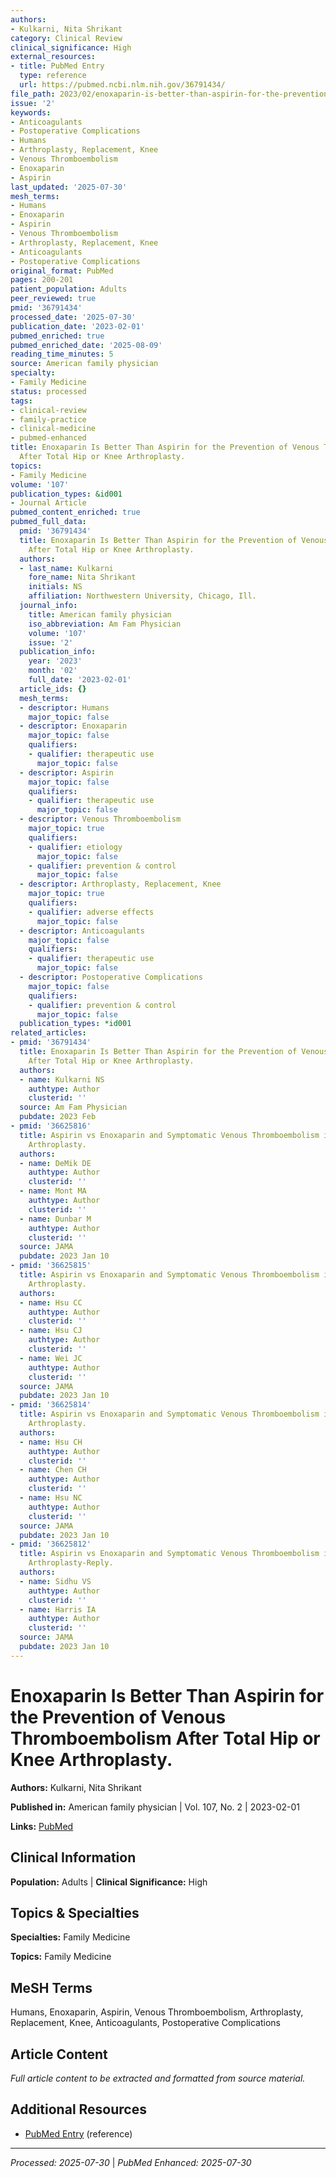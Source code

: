 ```yaml
---
authors:
- Kulkarni, Nita Shrikant
category: Clinical Review
clinical_significance: High
external_resources:
- title: PubMed Entry
  type: reference
  url: https://pubmed.ncbi.nlm.nih.gov/36791434/
file_path: 2023/02/enoxaparin-is-better-than-aspirin-for-the-prevention-of-veno.md
issue: '2'
keywords:
- Anticoagulants
- Postoperative Complications
- Humans
- Arthroplasty, Replacement, Knee
- Venous Thromboembolism
- Enoxaparin
- Aspirin
last_updated: '2025-07-30'
mesh_terms:
- Humans
- Enoxaparin
- Aspirin
- Venous Thromboembolism
- Arthroplasty, Replacement, Knee
- Anticoagulants
- Postoperative Complications
original_format: PubMed
pages: 200-201
patient_population: Adults
peer_reviewed: true
pmid: '36791434'
processed_date: '2025-07-30'
publication_date: '2023-02-01'
pubmed_enriched: true
pubmed_enriched_date: '2025-08-09'
reading_time_minutes: 5
source: American family physician
specialty:
- Family Medicine
status: processed
tags:
- clinical-review
- family-practice
- clinical-medicine
- pubmed-enhanced
title: Enoxaparin Is Better Than Aspirin for the Prevention of Venous Thromboembolism
  After Total Hip or Knee Arthroplasty.
topics:
- Family Medicine
volume: '107'
publication_types: &id001
- Journal Article
pubmed_content_enriched: true
pubmed_full_data:
  pmid: '36791434'
  title: Enoxaparin Is Better Than Aspirin for the Prevention of Venous Thromboembolism
    After Total Hip or Knee Arthroplasty.
  authors:
  - last_name: Kulkarni
    fore_name: Nita Shrikant
    initials: NS
    affiliation: Northwestern University, Chicago, Ill.
  journal_info:
    title: American family physician
    iso_abbreviation: Am Fam Physician
    volume: '107'
    issue: '2'
  publication_info:
    year: '2023'
    month: '02'
    full_date: '2023-02-01'
  article_ids: {}
  mesh_terms:
  - descriptor: Humans
    major_topic: false
  - descriptor: Enoxaparin
    major_topic: false
    qualifiers:
    - qualifier: therapeutic use
      major_topic: false
  - descriptor: Aspirin
    major_topic: false
    qualifiers:
    - qualifier: therapeutic use
      major_topic: false
  - descriptor: Venous Thromboembolism
    major_topic: true
    qualifiers:
    - qualifier: etiology
      major_topic: false
    - qualifier: prevention & control
      major_topic: false
  - descriptor: Arthroplasty, Replacement, Knee
    major_topic: true
    qualifiers:
    - qualifier: adverse effects
      major_topic: false
  - descriptor: Anticoagulants
    major_topic: false
    qualifiers:
    - qualifier: therapeutic use
      major_topic: false
  - descriptor: Postoperative Complications
    major_topic: false
    qualifiers:
    - qualifier: prevention & control
      major_topic: false
  publication_types: *id001
related_articles:
- pmid: '36791434'
  title: Enoxaparin Is Better Than Aspirin for the Prevention of Venous Thromboembolism
    After Total Hip or Knee Arthroplasty.
  authors:
  - name: Kulkarni NS
    authtype: Author
    clusterid: ''
  source: Am Fam Physician
  pubdate: 2023 Feb
- pmid: '36625816'
  title: Aspirin vs Enoxaparin and Symptomatic Venous Thromboembolism in Hip or Knee
    Arthroplasty.
  authors:
  - name: DeMik DE
    authtype: Author
    clusterid: ''
  - name: Mont MA
    authtype: Author
    clusterid: ''
  - name: Dunbar M
    authtype: Author
    clusterid: ''
  source: JAMA
  pubdate: 2023 Jan 10
- pmid: '36625815'
  title: Aspirin vs Enoxaparin and Symptomatic Venous Thromboembolism in Hip or Knee
    Arthroplasty.
  authors:
  - name: Hsu CC
    authtype: Author
    clusterid: ''
  - name: Hsu CJ
    authtype: Author
    clusterid: ''
  - name: Wei JC
    authtype: Author
    clusterid: ''
  source: JAMA
  pubdate: 2023 Jan 10
- pmid: '36625814'
  title: Aspirin vs Enoxaparin and Symptomatic Venous Thromboembolism in Hip or Knee
    Arthroplasty.
  authors:
  - name: Hsu CH
    authtype: Author
    clusterid: ''
  - name: Chen CH
    authtype: Author
    clusterid: ''
  - name: Hsu NC
    authtype: Author
    clusterid: ''
  source: JAMA
  pubdate: 2023 Jan 10
- pmid: '36625812'
  title: Aspirin vs Enoxaparin and Symptomatic Venous Thromboembolism in Hip or Knee
    Arthroplasty-Reply.
  authors:
  - name: Sidhu VS
    authtype: Author
    clusterid: ''
  - name: Harris IA
    authtype: Author
    clusterid: ''
  source: JAMA
  pubdate: 2023 Jan 10
---
```


# Enoxaparin Is Better Than Aspirin for the Prevention of Venous Thromboembolism After Total Hip or Knee Arthroplasty.

**Authors:** Kulkarni, Nita Shrikant

**Published in:** American family physician | Vol. 107, No. 2 | 2023-02-01

**Links:** [PubMed](https://pubmed.ncbi.nlm.nih.gov/36791434/)

## Clinical Information

**Population:** Adults | **Clinical Significance:** High

## Topics & Specialties

**Specialties:** Family Medicine

**Topics:** Family Medicine

## MeSH Terms

Humans, Enoxaparin, Aspirin, Venous Thromboembolism, Arthroplasty, Replacement, Knee, Anticoagulants, Postoperative Complications

## Article Content

*Full article content to be extracted and formatted from source material.*

## Additional Resources

- [PubMed Entry](https://pubmed.ncbi.nlm.nih.gov/36791434/) (reference)

---

*Processed: 2025-07-30* | *PubMed Enhanced: 2025-07-30*
